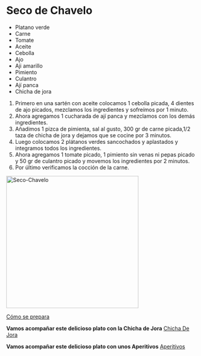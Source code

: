 # Seco de Chavelo
- Platano verde
- Carne
- Tomate
- Aceite
- Cebolla
- Ajo
- Aji amarillo
- Pimiento
- Culantro
- Ají panca
- Chicha de jora
 
1. Primero en una sartén con aceite colocamos 1 cebolla picada, 4 dientes de ajo picados, mezclamos los ingredientes y sofreímos por 1 minuto.
2. Ahora agregamos 1 cucharada de ají panca y mezclamos con los demás ingredientes.
3. Añadimos 1 pizca de pimienta, sal al gusto, 300 gr de carne picada,1/2 taza de chicha de jora y dejamos que se cocine por 3 minutos.
4. Luego colocamos 2 plátanos verdes sancochados y aplastados y integramos todos los ingredientes.
5. Ahora agregamos 1 tomate picado, 1 pimiento sin venas ni pepas picado y 50 gr de culantro picado y movemos los ingredientes por 2 minutos.
6. Por último verificamos la cocción de la carne.
 
<img src="https://i.ytimg.com/vi/Pw9bNnx9iZA/maxresdefault.jpg" alt="Seco-Chavelo" height="350" />

[Cómo se prepara](https://www.youtube.com/watch?v=OYI_va8IHrg)

**Vamos acompañar este delicioso plato con la Chicha de Jora**
[Chicha De Jora](https://yulianagp.github.io/FavoriteFood/ChichaDeJora)

**Vamos acompañar este delicioso plato con unos Aperitivos**
[Aperitivos](https://yulianagp.github.io/FavoriteFood/Aperitivos)